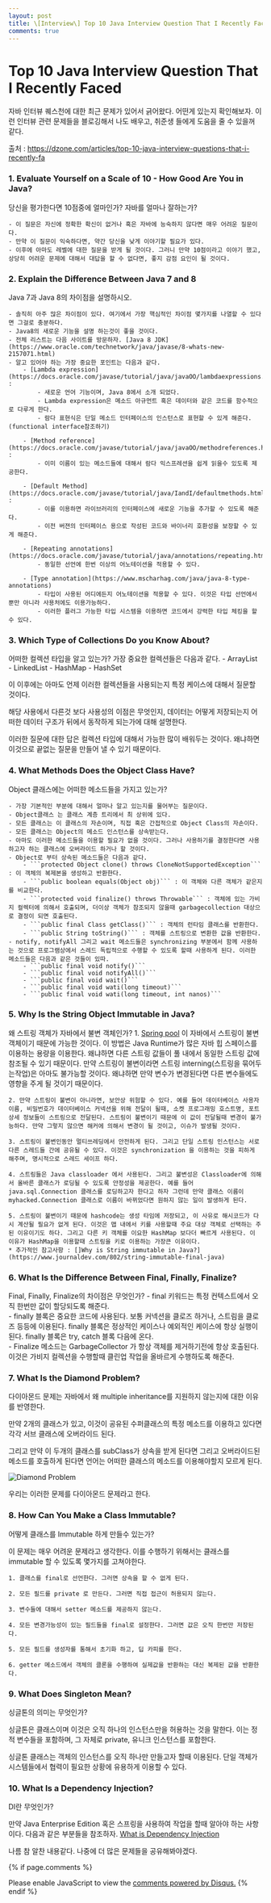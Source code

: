 ```yaml
---
layout: post
title: \[Interview\] Top 10 Java Interview Question That I Recently Faced
comments: true
---
```

# Top 10 Java Interview Question That I Recently Faced
자바 인터뷰 퀘스천에 대한 최근 문제가 있어서 긁어왔다. 어떤게 있는지 확인해보자. 
이런 인터뷰 관련 문제들을 블로깅해서 나도 배우고, 취준생 들에게 도움을 줄 수 있을꺼 같다.  

출처 : https://dzone.com/articles/top-10-java-interview-questions-that-i-recently-fa

### 1. Evaluate Yourself on a Scale of 10 - How Good Are You in Java?
당신을 평가한다면 10점중에 얼마인가? 자바를 얼마나 잘하는가?

    - 이 질문은 자신에 정확한 확신이 없거나 혹은 자바에 능숙하지 않다면 매우 어려운 질문이다.
    - 만약 이 질문이 익숙하다면, 약간 당신을 낮게 이야기할 필요가 있다. 
    - 이후에 아마도 레벨에 대한 질문을 받게 될 것이다. 그러니 만약 10점이라고 이야기 했고, 상당히 어려운 문제에 대해서 대답을 할 수 없다면, 좋지 감점 요인이 될 것이다.
   
### 2. Explain the Difference Between Java 7 and 8
Java 7과 Java 8의 차이점을 설명하시오. 

    - 솔직히 아주 많은 차이점이 있다. 여기에서 가장 핵심적인 차이점 몇가지를 나열할 수 있다면 그걸로 충분하다. 
    - Java8의 새로운 기능을 설명 하는것이 좋을 것이다.
    - 전체 리스트는 다음 사이트를 방문하자. [Java 8 JDK](https://www.oracle.com/technetwork/java/javase/8-whats-new-2157071.html)
    - 알고 있어야 하는 가장 중요한 포인트는 다음과 같다. 
        - [Lambda expression](https://docs.oracle.com/javase/tutorial/java/javaOO/lambdaexpressions.html) : 
            - 새로운 언어 기능이며, Java 8에서 소개 되었다. 
            - Lambda expression은 메소드 아규먼트 혹은 데이터와 같은 코드를 함수적으로 다루게 한다.   
            - 람다 표현식은 단일 메소드 인터페이스의 인스턴스로 표현할 수 있게 해준다. (functional interface참조하기)
            
        - [Method reference](https://docs.oracle.com/javase/tutorial/java/javaOO/methodreferences.html) : 
            - 이미 이름이 있는 메소드들에 대해서 람다 익스프레션을 쉽게 읽을수 있도록 제공한다.
            
        - [Default Method](https://docs.oracle.com/javase/tutorial/java/IandI/defaultmethods.html) :
            - 이를 이용하면 라이브러리의 인터페이스에 새로운 기능을 추가할 수 있도록 해준다. 
            - 이전 버젼의 인터페이스 용으로 작성된 코드와 바이너리 호환성을 보장할 수 있게 해준다.
             
        - [Repeating annotations](https://docs.oracle.com/javase/tutorial/java/annotations/repeating.html)
            - 동일한 선언에 한번 이상의 어노테이션을 적용할 수 있다. 
           
        - [Type annotation](https://www.mscharhag.com/java/java-8-type-annotations)
            - 타입이 사용된 어디에든지 어노테이션을 적용할 수 있다. 이것은 타입 선언에서 뿐만 아니라 사용처에도 이용가능하다. 
            - 이러한 플러그 가능한 타입 시스템을 이용하면 코드에서 강력한 타입 체킹을 할 수 있다. 
            
### 3. Which Type of Collections Do you Know About?
어떠한 컬렉션 타입을 알고 있는가?
가장 중요한 컬렉션들은 다음과 같다. 
    - ArrayList
    - LinkedList
    - HashMap
    - HashSet
    
이 이후에는 아마도 언제 이러한 컬렉션들을 사용되는지 특정 케이스에 대해서 질문할 것이다. 

해당 사용에서 다른것 보다 사용성의 이점은 무엇인지, 데이터는 어떻게 저장되는지 어떠한 데이터 구조가 뒤에서 동작하게 되는가에 대해 설명한다.

이러한 질문에 대한 답은 컬렉션 타입에 대해서 가능한 많이 배워두는 것이다. 왜냐하면 이것으로 끝없는 질문을 만들어 낼 수 있기 때문이다. 

### 4. What Methods Does the Object Class Have?
Object 클래스에는 어떠한 메소드들을 가지고 있는가?

    - 가장 기본적인 부분에 대해서 얼마나 알고 있는지를 물어부는 질문이다. 
    - Object클래스 는 클래스 계층 트리에서 최 상위에 있다. 
    - 모든 클래스는 이 클래스의 자손이며, 직접 혹은 간접적으로 Object Class의 자손이다. 
    - 모든 클래스는 Object의 메소드 인스턴스를 상속받는다. 
    - 아마도 이러한 메소드들을 이용할 필요가 없을 것이다. 그러나 사용하기를 결정한다면 사용하고자 하는 클래스에 오버라이드 하거나 할 것이다. 
    - Object로 부터 상속된 메소드들은 다음과 같다.
        - ```protected Object clone() throws CloneNotSupportedException``` : 이 객체의 복제본을 생성하고 반환한다. 
        - ```public boolean equals(Object obj)``` : 이 객체와 다른 객체가 같은지를 비교한다. 
        - ```protected void finalize() throws Throwable``` : 객체에 있는 가비지 컬렉터에 의해서 호출되며, 더이상 객체가 참조되지 않을때 garbagecollection 대상으로 결정이 되면 호출된다. 
        - ```public final Class getClass()``` : 객체의 런타임 클래스를 반환한다. 
        - ```public String toString()``` : 객체를 스트링으로 변환한 값을 반환한다. 
    - notify, notifyAll 그리고 wait 메소드들은 synchronizing 부분에서 함께 사용하는 것으로 프로그램상에서 스레드 독립적으로 수행할 수 있도록 할때 사용하게 된다. 이러한 메소드들은 다음과 같은 것들이 있따. 
        - ```public final void notify()```
        - ```public final void notifyAll()```
        - ```public final void wait()```
        - ```public final void wati(long timeout)```
        - ```public final void wati(long timeout, int nanos)```
      
### 5. Why Is the String Object Immutable in Java?
왜 스트링 객체가 자바에서 불변 객체인가? 
    1. [Spring pool](https://www.journaldev.com/797/what-is-java-string-pool) 이 자바에서 스트링이 불변 객체이기 때문에 가능한 것이다. 
    이 방법은 Java Runtime가 많은 자바 힙 스페이스를 이용하는 용량을 이용한다. 왜냐하면 다른 스트링 값들이 풀 내에서 동일한 스트링 값에 참조될 수 있기 때문이다. 만약 스트링이 불변이라면 스트링 interning(스트링을 묶어두는작업)은 아마도 불가능할 것이다. 왜냐하면 만약 변수가 변경된다면 다른 변수들에도 영향을 주게 될 것이기 때문이다. 
    
    2. 만약 스트링이 불변이 아니라면, 보안상 위험할 수 있다. 예를 들어 데이터베이스 사용자 이름, 비밀번호가 데이터베이스 커넥션을 위해 전달이 될때, 소켓 프로그래밍 호스트명, 포트 상세 정보들이 스트링으로 전달된다. 스트링이 불변이기 때문에 이 값이 전달될때 변경이 불가능하다. 만약 그렇지 않으면 해커에 의해서 변경이 될 것이고, 이슈가 발생될 것이다. 
    
    3. 스트링이 불변인동안 멀티쓰레딩에서 안전하게 된다. 그리고 단일 스트링 인스턴스는 서로다른 스레드들 간에 공유될 수 있다. 이것은 synchronization 을 이용하는 것을 피하게 해주며, 명시적으로 스레드 세이프 하다.
    
    4. 스트링들은 Java classloader 에서 사용된다. 그리고 불변성은 Classloader에 의해서 올바른 클래스가 로딩될 수 있도록 안정성을 제공한다. 예를 들어 java.sql.Connection 클래스를 로딩하고자 한다고 하자 그런데 만약 클래스 이름이 myhacked.Connection 클래스로 이름이 바뀌었다면 원하지 않는 일이 발생하게 된다. 
    
    5. 스트링이 불변이기 때문에 hashcode는 생성 타임에 저장되고, 이 사유로 해시코드가 다시 계산될 필요가 없게 된다. 이것은 맵 내에서 키를 사용할때 주요 대상 객체로 선택하는 주된 이유이기도 하다. 그리고 다른 키 객체를 이요한 HashMap 보다더 빠르게 사용된다. 이 이유가 HashMap을 이용할때 스트링을 키로 이용하는 가장큰 이유이다. 
    * 추가적인 참고사항 : []Why is String immutable in Java?](https://www.journaldev.com/802/string-immutable-final-java)

### 6. What Is the Difference Between Final, Finally, Finalize?
Final, Finally, Finalize의 차이점은 무엇인가?
    - final 키워드는 특정 컨텍스트에서 오직 한번만 값이 할당되도록 해준다.  
    - finally 블록은 중요한 코드에 사용된다. 보통 커넥션을 클로즈 하거나, 스트림을 클로즈 등등에 이용된다.  finally 블록은 정상적인 케이스나 예외적인 케이스에 항상 실행이 된다. finally 블록은 try, catch 블록 다음에 온다.     
    - Finalize 메소드는 GarbageCollector 가 항상 객체를 제거하기전에 항상 호출된다. 이것은 가비지 컬렉션을 수행할때 클린업 작업을 올바르게 수행하도록 해준다.
   
### 7. What Is the Diamond Problem?
다이아몬드 문제는 자바에서 왜 multiple inheritance를 지원하지 않는지에 대한 이유를 반영한다.

만약 2개의 클래스가 있고, 이것이 공유된 수퍼클래스의 특정 메소드를 이용하고 있다면 각각 서브 클래스에 오버라이드 된다. 

그리고 만약 이 두개의 클래스를 subClass가 상속을 받게 된다면 그리고 오버라이드된 메소드를 호출하게 된다면 언어는 어떠한 클래스의 메소드를 이용해야할지 모르게 된다. 

![Diamond Problem](/img/201808/diamond-problem-multiple-inheritance.png)

우리는 이러한 문제를 다이아몬드 문제라고 한다. 

### 8. How Can You Make a Class Immutable?
어떻게 클래스를 Immutable 하게 만들수 있는가? 

이 문제는 매우 어려운 문제라고 생각한다. 이를 수행하기 위해서는 클래스를 immutable 할 수 있도록 몇가지를 고쳐야한다. 
    
    1. 클래스를 final로 선언한다. 그러면 상속을 할 수 없게 된다. 
    
    2. 모든 필드를 private 로 만든다. 그러면 직접 접근이 허용되지 않는다. 
    
    3. 변수들에 대해서 setter 메소드를 제공하지 않는다.
    
    4. 모든 변경가능성이 있는 필드들을 final로 설정한다. 그러면 값은 오직 한번만 저장된다.
    
    5. 모든 필드를 생성자를 통해서 초기화 하고, 딥 카피를 한다. 
    
    6. getter 메소드에서 객체의 클론을 수행하여 실제값을 반환하는 대신 복제된 값을 반환한다.
    
### 9. What Does Singleton Mean?
싱글톤의 의미는 무엇인가? 

싱글톤은 클래스이며 이것은 오직 하나의 인스턴스만을 허용하는 것을 말한다. 이는 정적 변수들을 포함하며, 그 자체로 private, 유니크 인스턴스를 포함한다. 

싱글톤 클래스는 객체의 인스턴스를 오직 하나만 만들고자 할때 이용된다. 단일 객체가 시스템들에서 협력이 필요한 상황에 유용하게 이용할 수 있다. 

### 10. What Is a Dependency Injection?
DI란 무엇인가?

만약 Java Enterprise Edition 혹은 스프링을 사용하여 작업을 할때 알아야 하는 사항이다. 
다음과 같은 부분들을 참조하자. [What is Dependency Injection](https://www.zoltanraffai.com/blog/different-dependency-injection-techniques/)
       

나름 참 알찬 내용같다. 
나중에 더 많은 문제들을 공유해봐야겠다. 


{% if page.comments %}
<div id="disqus_thread"></div>
<script>
   /**
     *  RECOMMENDED CONFIGURATION VARIABLES: EDIT AND UNCOMMENT THE SECTION BELOW TO INSERT DYNAMIC VALUES FROM YOUR PLATFORM OR CMS.
     *  LEARN WHY DEFINING THESE VARIABLES IS IMPORTANT: https://disqus.com/admin/universalcode/#configuration-variables
     */
    /*
    var disqus_config = function () {
        this.page.url = PAGE_URL;  // Replace PAGE_URL with your page's canonical URL variable
        this.page.identifier = PAGE_IDENTIFIER; // Replace PAGE_IDENTIFIER with your page's unique identifier variable
    };
    */
    (function() {  // DON'T EDIT BELOW THIS LINE
        var d = document;
        s = d.createElement('script'); 
        s.src = '//https-unclebae-github-io.disqus.com/embed.js';
        
        s.setAttribute('data-timestamp', +new Date());
        (d.head || d.body).appendChild(s);
    })();
</script>
<noscript>Please enable JavaScript to view the <a href="https://disqus.com/?ref_noscript" rel="nofollow">comments powered by Disqus.</a></noscript>
{% endif %}

